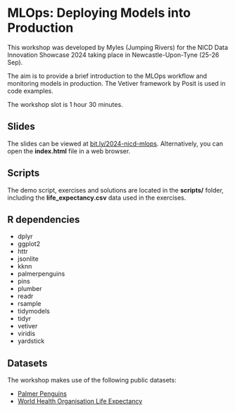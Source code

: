 # MLOps: Deploying Models into Production

This workshop was developed by Myles (Jumping Rivers) for the NICD Data
Innovation Showcase 2024 taking place in Newcastle-Upon-Tyne (25-26 Sep).

The aim is to provide a brief introduction to the MLOps workflow and monitoring
models in production. The Vetiver framework by Posit is used in code examples.

The workshop slot is 1 hour 30 minutes.

## Slides

The slides can be viewed at
[bit.ly/2024-nicd-mlops](https://bit.ly/2024-nicd-mlops). Alternatively, you can
open the **index.html** file in a web browser.

## Scripts

The demo script, exercises and solutions are located in the **scripts/** folder,
including the **life_expectancy.csv** data used in the exercises.

## R dependencies

- dplyr
- ggplot2
- httr
- jsonlite
- kknn
- palmerpenguins
- pins
- plumber
- readr
- rsample
- tidymodels
- tidyr
- vetiver
- viridis
- yardstick

## Datasets

The workshop makes use of the following public datasets:

- [Palmer Penguins](https://allisonhorst.github.io/palmerpenguins/)
- [World Health Organisation Life Expectancy](https://www.kaggle.com/datasets/kumarajarshi/life-expectancy-who/data)

